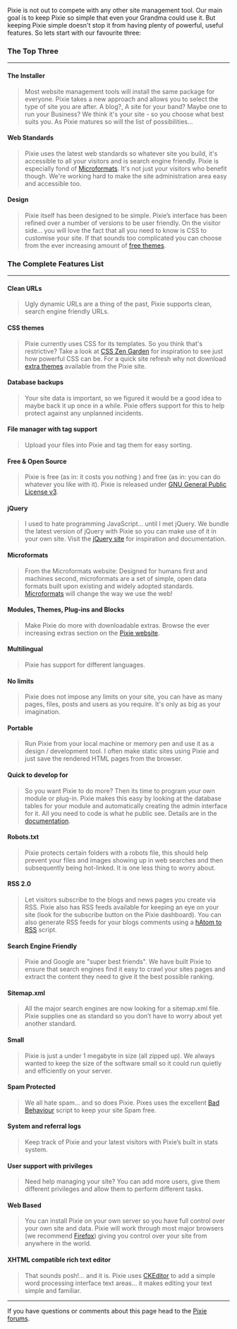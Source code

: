Pixie is not out to compete with any other site management tool. Our main goal is to keep Pixie so simple that even your Grandma could use it. But keeping Pixie simple doesn't stop it from having plenty of powerful, useful features. So lets start with our favourite three:

### The Top Three ###

---


#### The Installer ####

> Most website management tools will install the same package for everyone. Pixie takes a new approach and allows you to select the type of site you are after. A blog?, A site for your band? Maybe one to run your Business? We think it's your site - so you choose what best suits you. As Pixie matures so will the list of possibilities...

#### Web Standards ####

> Pixie uses the latest web standards so whatever site you build, it's accessible to all your visitors and is search engine friendly.  Pixie is especially fond of [Microformats](http://microformats.org/). It's not just your visitors who benefit though. We're working hard to make the site administration area easy and accessible too.

#### Design ####

> Pixie itself has been designed to be simple. Pixie’s interface has been refined over a number of versions to be user friendly. On the visitor side... you will love the fact that all you need to know is CSS to customise your site. If that sounds too complicated you can choose from the ever increasing amount of [free themes](http://www.getpixie.co.uk/downloads/tag/theme/).

### The Complete Features List ###

---


#### Clean URLs ####

> Ugly dynamic URLs are a thing of the past, Pixie supports clean, search engine friendly URLs.

#### CSS themes ####

> Pixie currently uses CSS for its templates. So you think that's restrictive? Take a look at [CSS Zen Garden](http://www.csszengarden.com/) for inspiration to see just how powerful CSS can be. For a quick site refresh why not download [extra themes](http://www.getpixie.co.uk/downloads/tag/theme/) available from the Pixie site.

#### Database backups ####

> Your site data is important, so we figured it would be a good idea to maybe back it up once in a while. Pixie offers support for this to help protect against any unplanned incidents.

#### File manager with tag support ####

> Upload your files into Pixie and tag them for easy sorting.

#### Free & Open Source ####

> Pixie is free (as in: it costs you nothing ) and free (as in: you can do whatever you like with it). Pixie is released under [GNU General Public License v3](http://www.gnu.org/licenses/gpl.html).

#### jQuery ####

> I used to hate programming JavaScript... until I met jQuery. We bundle the latest version of jQuery with Pixie so you can make use of it in your own site. Visit the [jQuery site](http://jquery.com) for inspiration and documentation.

#### Microformats ####

> From the Microformats website: Designed for humans first and machines second, microformats are a set of simple, open data formats built upon existing and widely adopted standards. [Microformats](http://microformats.org/) will change the way we use the web!

#### Modules, Themes, Plug-ins and Blocks ####

> Make Pixie do more with downloadable extras. Browse the ever increasing extras section on the  [Pixie website](http://www.getpixie.co.uk/downloads/).

#### Multilingual ####

> Pixie has support for different languages.

#### No limits ####

> Pixie does not impose any limits on your site, you can have as many pages, files, posts and users as you require. It's only as big as your imagination.

#### Portable ####

> Run Pixie from your local machine or memory pen and use it as a design / development tool. I often make static sites using Pixie and just save the rendered HTML pages from the browser.

#### Quick to develop for ####
> So you want Pixie to do more? Then its time to program your own module or plug-in. Pixie makes this easy by looking at the database tables for your module and automatically creating the admin interface for it. All you need to code is what he public see. Details are in the [documentation](http://www.getpixie.co.uk/support/article/module-development/).

#### Robots.txt ####

> Pixie protects certain folders with a robots file, this should help prevent your files and images showing up in web searches and then subsequently being hot-linked. It is one less thing to worry about.

#### RSS 2.0 ####

> Let visitors subscribe to the blogs and news pages you create via RSS. Pixie also has RSS feeds available for keeping an eye on your site (look for the subscribe button on the Pixie dashboard). You can also generate RSS feeds for your blogs comments using a [hAtom to RSS](http://xoxotools.ning.com/hatom2rss.php) script.

#### Search Engine Friendly ####

> Pixie and Google are "super best friends". We have built Pixie to ensure that search engines find it easy to crawl your sites pages and extract the content they need to give it the best possible ranking.

#### Sitemap.xml ####

> All the major search engines are now looking for a sitemap.xml file. Pixie supplies one as standard so you don’t have to worry about yet another standard.

#### Small ####

> Pixie is just a under 1 megabyte in size (all zipped up). We always wanted to keep the size of the software small so it could run quietly and efficiently on your server.

#### Spam Protected ####

> We all hate spam... and so does Pixie. Pixes uses the excellent [Bad Behaviour](http://www.bad-behavior.ioerror.us/) script to keep your site Spam free.

#### System and referral logs ####

> Keep track of Pixie and your latest visitors with Pixie’s built in stats system.

#### User support with privileges ####

> Need help managing your site? You can add more users, give them different privileges and allow them to perform different tasks.

#### Web Based ####

> You can install Pixie on your own server so you have full control over your own site and data. Pixie will work through most major browsers (we recommend [Firefox](http://www.mozilla-europe.org/en/products/firefox/)) giving you control over your site from anywhere in the world.

#### XHTML compatible rich text editor ####
> That sounds posh!... and it is. Pixie uses [CKEditor](http://ckeditor.com/) to add a simple word processing interface text areas... it makes editing your text simple and familiar.


---


If you have questions or comments about this page head to the [Pixie forums](http://groups.google.com/group/pixie-cms/).